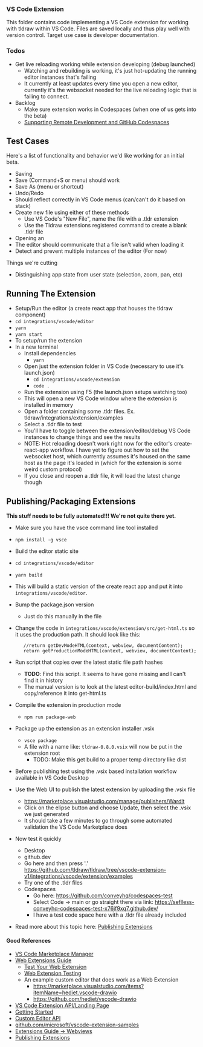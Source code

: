 ### VS Code Extension

This folder contains code implementing a VS Code extension for working with tldraw within VS Code. Files are saved locally and thus play well with version control. Target use case is developer documentation.

### Todos

- Get live reloading working while extension developing (debug launched)
  - Watching and rebuilding is working, it's just hot-updating the running editor instances that's failing
  - It currently at least updates every time you open a new editor, currently it's the websocket
    needed for the live reloading logic that is failing to connect.
- Backlog
  - Make sure extension works in Codespaces (when one of us gets into the beta)
  - [Supporting Remote Development and GitHub Codespaces](https://code.visualstudio.com/api/advanced-topics/remote-extensions)


## Test Cases
Here's a list of functionality and behavior we'd like working for an initial beta.

 - Saving
  - Save (Command+S or menu) should work
  - Save As (menu or shortcut)
 - Undo/Redo
  - Should reflect correctly in VS Code menus (can/can't do it based on stack)
 - Create new file using either of these methods
   - Use VS Code's "New File", name the file with a .tldr extension 
   - Use the Tldraw extensions registered command to create a blank .tldr file
 - Opening an
 - The editor should communicate that a file isn't valid when loading it
 - Detect and prevent multiple instances of the editor (For now)

Things we're cutting
 - Distinguishing app state from user state (selection, zoom, pan, etc)

## Running The Extension

- Setup/Run the editor (a create react app that houses the tldraw component)
 - `cd integrations/vscode/editor`
 - `yarn`
 - `yarn start`
- To setup/run the extension 
 - In a new terminal
   - Install dependencies 
     - `yarn`
   - Open just the extension folder in VS Code (necessary to use it's launch.json)
     - `cd integrations/vscode/extension`
     - `code .`
   - Run the extension using F5 (the launch.json setups watching too)
    - This will open a new VS Code window where the extension is installed in memory
    - Open a folder containing some .tldr files. Ex. tldraw/integrations/extension/examples
    - Select a .tldr file to test
    - You'll have to toggle between the extension/editor/debug VS Code instances to change things and see the results 
    - NOTE: Hot reloading doesn't work right now for the editor's create-react-app workflow. I have yet to figure out how to set the websocket host, which currently assumes it's housed on the same host as the page it's loaded in (which for the extension is some weird custom protocol)
     - If you close and reopen a .tldr file, it will load the latest change though

## Publishing/Packaging Extensions
**This stuff needs to be fully automated!!! We're not quite there yet.**

 - Make sure you have the vsce command line tool installed
  - `npm install -g vsce`
 - Build the editor static site
  - `cd integrations/vscode/editor`
  - `yarn build`
  - This will build a static version of the create react app and put it into `integrations/vscode/editor`.
 - Bump the package.json version
   - Just do this manually in the file
 - Change the code in `integrations/vscode/extension/src/get-html.ts` so it uses the production path. It should look like this:
   
          //return getDevModeHTML(context, webview, documentContent);
          return getProductionModeHTML(context, webview, documentContent);

 - Run script that copies over the latest static file path hashes
   - **TODO**: Find this script. It seems to have gone missing and I can't find it in history
    - The manual version is to look at the latest editor-build/index.html and copy/reference it into get-html.ts
 - Compile the extension in production mode
   - `npm run package-web`
 - Package up the extension as an extension installer .vsix
   - `vsce package`
   - A file with a name like: `tldraw-0.8.0.vsix` will now be put in the extension root
     - TODO: Make this get build to a proper temp directory like dist
 - Before publishing test using the .vsix based installation workflow available in VS Code Desktop
 - Use the Web UI to publish the latest extension by uploading the .vsix file
   - https://marketplace.visualstudio.com/manage/publishers/Wardlt
   - Click on the elipse button and choose Update, then select the .vsix we just generated
   - It should take a few minutes to go through some automated validation the VS Code Marketplace does
 - Now test it quickly 
   - Desktop
   - github.dev
    - Go here and then press '.' https://github.com/tldraw/tldraw/tree/vscode-extension-v1/integrations/vscode/extension/examples
     - Try one of the .tldr files
   - Codespaces
     - Go here: https://github.com/conveyhq/codespaces-test
     - Select Code -> main or go straight there via link: https://seflless-conveyhq-codespaces-test-x76jf9xq7.github.dev/
     - I have a test code space here with a .tldr file already included
 - Read more about this topic here: [Publishing Extensions](https://code.visualstudio.com/api/working-with-extensions/publishing-extension)

#### Good References

- [VS Code Marketplace Manager](https://marketplace.visualstudio.com/manage/)
- [Web Extensions Guide](https://code.visualstudio.com/api/extension-guides/web-extensions)
  - [Test Your Web Extension](https://code.visualstudio.com/api/extension-guides/web-extensions#test-your-web-extension)
  - [Web Extension Testing](https://code.visualstudio.com/api/extension-guides/web-extensions#web-extension-tests)
  - An example custom editor that does work as a Web Extension
    - https://marketplace.visualstudio.com/items?itemName=hediet.vscode-drawio
    - https://github.com/hediet/vscode-drawio
- [VS Code Extension API/Landing Page](https://code.visualstudio.com/api)
- [Getting Started](https://code.visualstudio.com/api/get-started/your-first-extension)
- [Custom Editor API](https://code.visualstudio.com/api/extension-guides/custom-editors)
- [github.com/microsoft/vscode-extension-samples](https://github.com/microsoft/vscode-extension-samples)
- [Extensions Guide -> Webviews](https://code.visualstudio.com/api/extension-guides/webview)
- [Publishing Extensions](https://code.visualstudio.com/api/working-with-extensions/publishing-extension)
